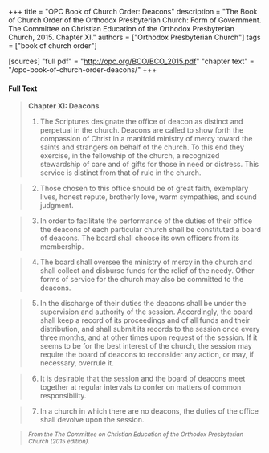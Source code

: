 +++
title = "OPC Book of Church Order: Deacons"
description = "The Book of Church Order of the Orthodox Presbyterian Church: Form of Government. The Committee on Christian Education of the Orthodox Presbyterian Church, 2015. Chapter XI."
authors = ["Orthodox Presbyterian Church"]
tags = ["book of church order"]

[sources]
"full pdf" = "http://opc.org/BCO/BCO_2015.pdf"
"chapter text" = "/opc-book-of-church-order-deacons/"
+++

#### Full Text

> __Chapter XI: Deacons__
>
>1. The Scriptures designate the office of deacon as distinct and perpetual in the church. Deacons are called to show forth the compassion of Christ in a manifold ministry of mercy toward the saints and strangers on behalf of the church. To this end they exercise, in the fellowship of the church, a recognized stewardship of care and of gifts for those in need or distress. This service is distinct from that of rule in the church.

>2. Those chosen to this office should be of great faith, exemplary lives, honest repute, brotherly love, warm sympathies, and sound judgment.

>3. In order to facilitate the performance of the duties of their office the deacons of each particular church shall be constituted a board of deacons. The board shall choose its own officers from its membership.

>4. The board shall oversee the ministry of mercy in the church and shall collect and disburse funds for the relief of the needy. Other forms of service for the church may also be committed to the deacons.

>5. In the discharge of their duties the deacons shall be under the supervision and authority of the session. Accordingly, the board shall keep a record of its proceedings and of all funds and their distribution, and shall submit its records to the session once every three months, and at other times upon request of the session. If it seems to be for the best interest of the church, the session may require the board of deacons to reconsider any action, or may, if necessary, overrule it.

>6. It is desirable that the session and the board of deacons meet together at regular intervals to confer on matters of common responsibility.

>7. In a church in which there are no deacons, the duties of the office shall devolve upon the session.

><small>_From the The Committee on Christian Education
>of the Orthodox Presbyterian Church (2015 edition)._</small>